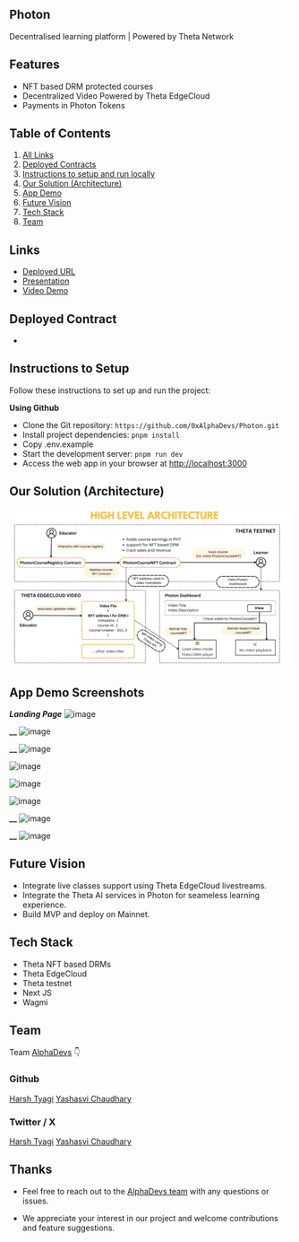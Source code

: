 ## Photon

Decentralised learning platform | Powered by Theta Network

## Features

- NFT based DRM protected courses
- Decentralized Video Powered by Theta EdgeCloud
- Payments in Photon Tokens

## Table of Contents

1. [All Links](#links)
2. [Deployed Contracts](#deployed-contract)
3. [Instructions to setup and run locally ](#instructions-to-setup)
4. [Our Solution (Architecture)](#our-solution-architecture)
5. [App Demo](#app-demo-screenshots)
6. [Future Vision](#future-vision)
7. [Tech Stack](#tech-stack)
8. [Team](#team)

## Links

- [Deployed URL]()
- [Presentation]()
- [Video Demo]()

## Deployed Contract

- []()

## Instructions to Setup

Follow these instructions to set up and run the project:

**Using Github**

- Clone the Git repository: `https://github.com/0xAlphaDevs/Photon.git`
- Install project dependencies: `pnpm install`
- Copy .env.example
- Start the development server: `pnpm run dev`
- Access the web app in your browser at [http://localhost:3000](http://localhost:3000)

## Our Solution (Architecture)

![image](/public/appDemo/architecture.png)

## App Demo Screenshots

**_Landing Page_**
![image](/public/appDemo/1.jpeg)

**\_\_**
![image](/public/appDemo/2.jpeg)

**\_\_**
![image](/public/appDemo/3.jpeg)

![image](/public/appDemo/4.jpeg)

![image](/public/appDemo/5.jpeg)

![image](/public/appDemo/6.jpeg)

**\_\_**
![image](/public/appDemo/7.jpeg)

**\_\_**
![image](/public/appDemo/8.jpeg)

## Future Vision

- Integrate live classes support using Theta EdgeCloud livestreams.
- Integrate the Theta AI services in Photon for seameless learning experience.
- Build MVP and deploy on Mainnet.

## Tech Stack

- Theta NFT based DRMs
- Theta EdgeCloud
- Theta testnet
- Next JS
- Wagmi

## Team

Team [AlphaDevs](https://www.alphadevs.dev) 👇

### Github

[Harsh Tyagi](https://github.com/mr-harshtyagi)
[Yashasvi Chaudhary](https://github.com/0xyshv)

### Twitter / X

[Harsh Tyagi](https://twitter.com/0xmht)
[Yashasvi Chaudhary](https://twitter.com/0xyshv)

## Thanks

- Feel free to reach out to the [AlphaDevs team](https://www.alphadevs.dev) with any questions or issues.

- We appreciate your interest in our project and welcome contributions and feature suggestions.
